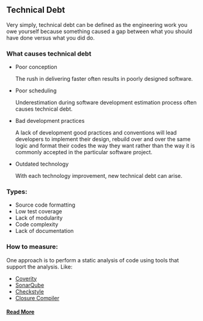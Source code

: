 ## Technical Debt
Very simply, technical debt can be defined as the engineering work you owe yourself because something caused a gap between what you should have done versus what you did do.

### What causes technical debt
* Poor conception

    The rush in delivering faster often results in poorly designed software.

* Poor scheduling

    Underestimation during software development estimation process often causes technical debt.

* Bad development practices

    A lack of development good practices and conventions will lead developers to implement their design, rebuild over and over the same logic and format their codes the way they want rather than the way it is commonly accepted in the particular software project.

* Outdated technology

    With each technology improvement, new technical debt can arise.

### Types:
* Source code formatting
* Low test coverage
* Lack of modularity
* Code complexity
* Lack of documentation

### How to measure:
One approach is to perform a static analysis of code using tools that support the analysis. Like:
* [Coverity](https://scan.coverity.com/)
* [SonarQube](https://www.sonarqube.org/)
* [Checkstyle](http://checkstyle.sourceforge.net/)
* [Closure Compiler](https://github.com/google/closure-compiler)

#### [Read More](https://medium.com/existek/what-is-technical-debt-and-how-to-calculate-it-80193e4e746d)
